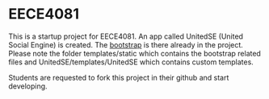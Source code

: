 # EECE4081

This is a startup project for EECE4081. An app called UnitedSE (United Social Engine) is created. The [bootstrap](http://getbootstrap.com/) is there already in the project. Please note the folder templates/static which contains the bootstrap related files and UnitedSE/templates/UnitedSE which contains custom templates.

Students are requested to fork this project in their github and start developing. 
